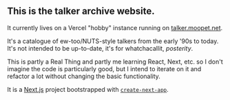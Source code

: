 ## This is the talker archive website.

It currently lives on a Vercel "hobby" instance running on [talker.moopet.net](https://talker.moopet.net).

It's a catalogue of ew-too/NUTS-style talkers from the early '90s to today. It's not intended to be up-to-date, it's for whatchacallit, _posterity_.

This is partly a Real Thing and partly me learning React, Next, etc. so I don't imagine the code is particularly good, but I intend to iterate on it and refactor a lot without changing the basic functionality.

It is a [Next.js](https://nextjs.org/) project bootstrapped with [`create-next-app`](https://github.com/vercel/next.js/tree/canary/packages/create-next-app).
